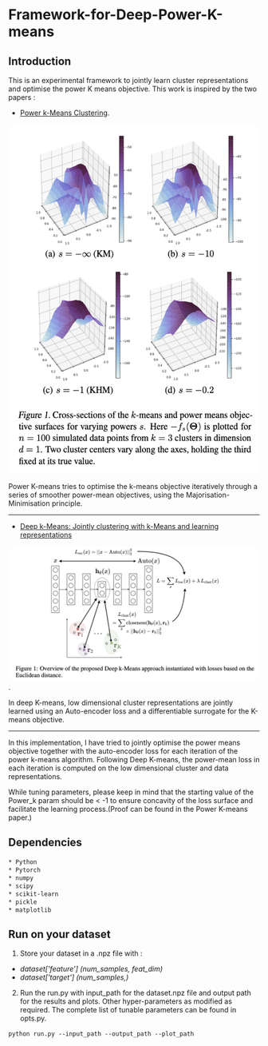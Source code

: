 # Framework-for-Deep-Power-K-means

## Introduction

This is an experimental framework to jointly learn cluster representations and optimise the power K means objective. This work is inspired by the two papers :  


* [Power k-Means Clustering](http://proceedings.mlr.press/v97/xu19a/xu19a.pdf). 


<p align="center">
  <img src="extras/powerk.png" width="900" height="700" title="powerk">
</p> 


Power K-means tries to optimise the k-means objective iteratively through a series of smoother power-mean objectives, using the Majorisation-Minimisation principle.  

----

* [Deep k-Means: Jointly clustering with k-Means and learning representations](https://arxiv.org/pdf/1806.10069.pdf)

![deepk](extras/deepk.png).  

In deep K-means, low dimensional cluster representations are jointly learned using an Auto-encoder loss and a differentiable surrogate for the K-means objective.  

---


In this implementation, I have tried to jointly optimise the power means objective together with the auto-encoder loss for each iteration of the power k-means algorithm. Following Deep K-means, the power-mean loss in each iteration is computed on the low dimensional cluster and data representations.

While tuning parameters, please keep in mind that the starting value of the Power_k param should be < -1 to ensure concavity of the loss surface and facilitate the learning process.(Proof can be found in the Power K-means paper.)



## Dependencies
```
* Python
* Pytorch
* numpy
* scipy
* scikit-learn
* pickle
* matplotlib
```

## Run on your dataset

1. Store your dataset in a .npz file with :  
  * _dataset['feature'] (num_samples, feat_dim)_
  * _dataset['target'] (num_samples,)_
  
2. Run the run.py with input_path for the dataset.npz file and output path for the results and plots. Other hyper-parameters as modified as required. The complete list of tunable parameters can be found in opts.py.  
```
python run.py --input_path --output_path --plot_path
```
